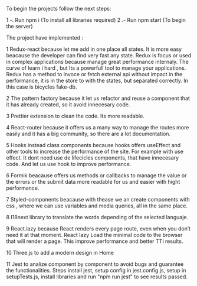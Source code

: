 To begin the projects follow the next steps:

1 -. Run npm i (To install all libraries required)
2 .- Run npm start (To begin the server)

The project have implemented :

1 Redux-react because let me add in one place all states. It is more easy beacause the developer can find very fast any state. Redux is focus or used in complex applications because manage great performance internaly. The curve of learn i hard , but Its a powerfull tool to manage your applications. Redux has a method to invoce or fetch external api without impact in the performance, it is in the store to with the states, but separated correctly. In this case is bicycles fake-db.

2 The pattern factory because it let us refactor and reuse a component that it has already created, so it avoid innecesary code.

3 Prettier extension to clean the code. Its more readable.

4 React-router because it offers us a many way to manage the routes more easily and it has a big community, so there are a lot documentation.

5 Hooks instead class components because hooks offers useEffect and other tools to increase the performance of the site. For example with use effect. It dont need use de lifecicles components, that have innecesary code. And let us use hook to improve performance.

6 Formik beacause offers us methods or callbacks to manage the value or the errors or the submit data more readable for us and easier with hight performance.

7 Styled-components beacause with thease we an create components with css , where we can use variables and media queries, all in the same place.

8 I18next library to translate the words depending of the selected languaje.

9 React.lazy because React renders every page route, even when you don’t need it at that moment.
React lazy Load the minimal code to the browser that will render a page. This improve performance and better TTI results.

10 Three.js to add a modern design in Home

11 Jest to analize component by component to avoid bugs and guarantee the functionalities.
Steps install jest, setup config in jest.config.js, setup in setupTests.js, install libraries and run "npm run jest" to see results passed.
